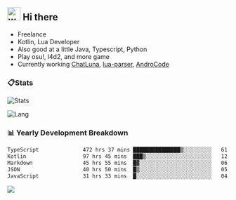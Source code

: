 ## <img alt="wave" src="https://raw.githubusercontent.com/MartinHeinz/MartinHeinz/master/wave.gif" width="30px"> Hi there

- Freelance
- Kotlin, Lua Developer
- Also good at a little Java, Typescript, Python
- Play osu!, l4d2, and more game
- Currently working [ChatLuna](https://github.com/ChatLunaLab), [lua-parser](https://github.com/dingyi222666/lua-parser), [AndroCode](https://github.com/dingyi222666/AndroCode)

### 📋Stats

![Stats](https://github-readme-stats.vercel.app/api?username=dingyi222666&show_icons=true&icon_color=47A69E&title_color=47A69E&count_private=true)    

![Lang](https://github-readme-stats.vercel.app/api/top-langs/?username=dingyi222666&layout=compact&title_color=47A69E&hide=html,css,c,c%2B%2B)   


### 📊 Yearly Development Breakdown

<!--START_SECTION:waka-->
```txt
TypeScript              472 hrs 37 mins ███████████████▒░░░░░░░░░   61.92 %
Kotlin                  97 hrs 45 mins  ███▒░░░░░░░░░░░░░░░░░░░░░   12.81 %
Markdown                45 hrs 55 mins  █▓░░░░░░░░░░░░░░░░░░░░░░░   06.02 %
JSON                    40 hrs 50 mins  █▒░░░░░░░░░░░░░░░░░░░░░░░   05.35 %
JavaScript              31 hrs 33 mins  █░░░░░░░░░░░░░░░░░░░░░░░░   04.13 %
```

<!--END_SECTION:waka-->

![](https://komarev.com/ghpvc/?username=dingyi222666)
